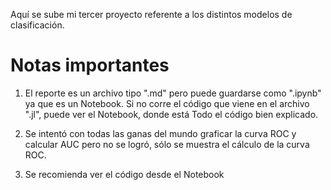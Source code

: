 Aquí se sube mi tercer proyecto referente a los distintos modelos de clasificación.

# Notas importantes

1. El reporte es un archivo tipo ".md" pero puede guardarse como ".ipynb" ya que es un Notebook. Si no corre el código que viene en el archivo ".jl", puede ver el Notebook, donde está Todo el código bien explicado.

2. Se intentó con todas las ganas del mundo graficar la curva ROC y calcular AUC pero no se logró, sólo se muestra el cálculo de la curva ROC.

3. Se recomienda ver el código desde el Notebook
